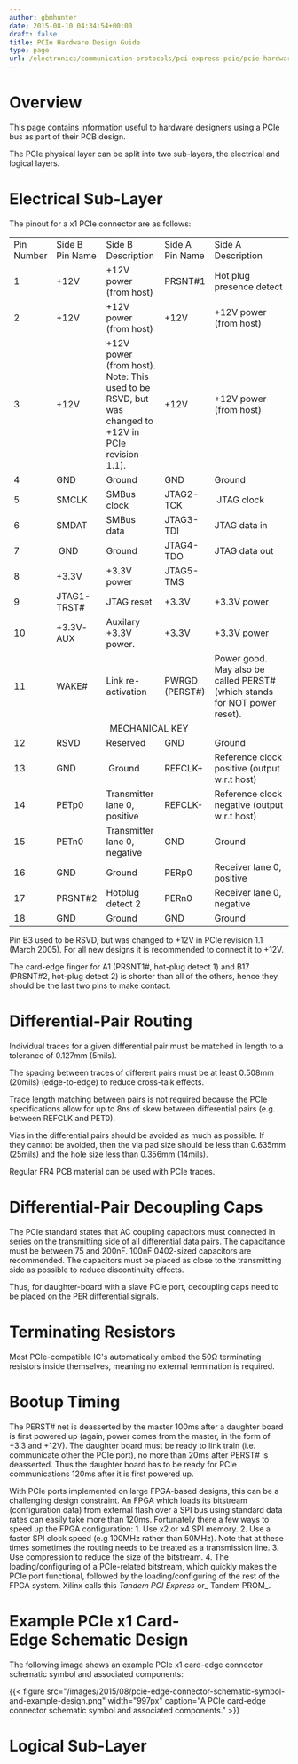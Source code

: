 ```yaml
---
author: gbmhunter
date: 2015-08-10 04:34:54+00:00
draft: false
title: PCIe Hardware Design Guide
type: page
url: /electronics/communication-protocols/pci-express-pcie/pcie-hardware-design-guide
---
```


# Overview

This page contains information useful to hardware designers using a PCIe bus as part of their PCB design.

The PCIe physical layer can be split into two sub-layers, the electrical and logical layers.

# Electrical Sub-Layer

The pinout for a x1 PCIe connector are as follows:

<table ><tbody ><tr >
<td >Pin Number
</td>
<td >Side B Pin Name
</td>
<td >Side B Description
</td>
<td >Side A Pin Name
</td>
<td >Side A Description
</td></tr><tr >
<td >1
</td>
<td >+12V
</td>
<td >+12V power (from host)
</td>
<td >PRSNT#1
</td>
<td >Hot plug presence detect
</td></tr><tr >
<td >2
</td>
<td >+12V
</td>
<td >+12V power (from host)
</td>
<td >+12V
</td>
<td >+12V power (from host)
</td></tr><tr >
<td >3
</td>
<td >+12V
</td>
<td >+12V power (from host). Note: This used to be RSVD, but was changed to +12V in PCIe revision 1.1).
</td>
<td >+12V
</td>
<td >+12V power (from host)
</td></tr><tr >
<td >4
</td>
<td >GND
</td>
<td >Ground
</td>
<td >GND
</td>
<td >Ground
</td></tr><tr >
<td >5
</td>
<td >SMCLK
</td>
<td >SMBus clock
</td>
<td >JTAG2-TCK
</td>
<td > JTAG clock
</td></tr><tr >
<td >6
</td>
<td >SMDAT
</td>
<td >SMBus data
</td>
<td >JTAG3-TDI 
</td>
<td >JTAG data in 
</td></tr><tr >
<td >7
</td>
<td > GND
</td>
<td >Ground 
</td>
<td >JTAG4-TDO 
</td>
<td >JTAG data out
</td></tr><tr >
<td >8
</td>
<td >+3.3V
</td>
<td >+3.3V power 
</td>
<td >JTAG5-TMS 
</td>
<td > 
</td></tr><tr >
<td >9
</td>
<td >JTAG1-TRST#
</td>
<td >JTAG reset 
</td>
<td >+3.3V
</td>
<td >+3.3V power 
</td></tr><tr >
<td >10
</td>
<td >+3.3V-AUX
</td>
<td >Auxilary +3.3V power.
</td>
<td >+3.3V
</td>
<td >+3.3V power
</td></tr><tr >
<td >11
</td>
<td >WAKE#
</td>
<td >Link re-activation
</td>
<td >PWRGD (PERST#)
</td>
<td >Power good. May also be called PERST# (which stands for NOT power reset).
</td></tr><tr >
<td colspan="5" style="text-align: center;" >MECHANICAL KEY
</td></tr><tr >
<td >12
</td>
<td >RSVD
</td>
<td >Reserved 
</td>
<td >GND 
</td>
<td >Ground 
</td></tr><tr >
<td >13
</td>
<td >GND
</td>
<td > Ground
</td>
<td >REFCLK+ 
</td>
<td >Reference clock positive (output w.r.t host)
</td></tr><tr >
<td >14
</td>
<td >PETp0
</td>
<td >Transmitter lane 0, positive
</td>
<td >REFCLK-
</td>
<td >Reference clock negative (output w.r.t host)
</td></tr><tr >
<td >15
</td>
<td >PETn0
</td>
<td >Transmitter lane 0, negative
</td>
<td >GND
</td>
<td >Ground
</td></tr><tr >
<td >16
</td>
<td >GND
</td>
<td >Ground
</td>
<td >PERp0
</td>
<td >Receiver lane 0, positive
</td></tr><tr >
<td >17
</td>
<td >PRSNT#2
</td>
<td >Hotplug detect 2
</td>
<td >PERn0
</td>
<td >Receiver lane 0, negative
</td></tr><tr >
<td >18
</td>
<td >GND
</td>
<td >Ground
</td>
<td >GND
</td>
<td >Ground
</td></tr></tbody></table>

Pin B3 used to be RSVD, but was changed to +12V in PCIe revision 1.1 (March 2005). For all new designs it is recommended to connect it to +12V.

The card-edge finger for A1 (PRSNT1#, hot-plug detect 1) and B17 (PRSNT#2, hot-plug detect 2) is shorter than all of the others, hence they should be the last two pins to make contact.

# Differential-Pair Routing

Individual traces for a given differential pair must be matched in length to a tolerance of 0.127mm (5mils).

The spacing between traces of different pairs must be at least 0.508mm (20mils) (edge-to-edge) to reduce cross-talk effects.

Trace length matching between pairs is not required because the PCIe specifications allow for up to 8ns of skew between differential pairs (e.g. between REFCLK and PET0).

Vias in the differential pairs should be avoided as much as possible. If they cannot be avoided, then the via pad size should be less than 0.635mm (25mils) and the hole size less than 0.356mm (14mils).

Regular FR4 PCB material can be used with PCIe traces.

# Differential-Pair Decoupling Caps

The PCIe standard states that AC coupling capacitors must connected in series on the transmitting side of all differential data pairs. The capacitance must be between 75 and 200nF. 100nF 0402-sized capacitors are recommended. The capacitors must be placed as close to the transmitting side as possible to reduce discontinuity effects.

Thus, for daughter-board with a slave PCIe port, decoupling caps need to be placed on the PER differential signals.

# Terminating Resistors

Most PCIe-compatible IC's automatically embed the 50Ω terminating resistors inside themselves, meaning no external termination is required.

# Bootup Timing

The PERST# net is deasserted by the master 100ms after a daughter board is first powered up (again, power comes from the master, in the form of +3.3 and +12V). The daughter board must be ready to link train (i.e. communicate other the PCIe port), no more than 20ms after PERST# is deasserted. Thus the daughter board has to be ready for PCIe communications 120ms after it is first powered up.

With PCIe ports implemented on large FPGA-based designs, this can be a challenging design constraint. An FPGA which loads its bitstream (configuration data) from external flash over a SPI bus using standard data rates can easily take more than 120ms. Fortunately there a few ways to speed up the FPGA configuration:  1. Use x2 or x4 SPI memory.  2. Use a faster SPI clock speed (e.g 100MHz rather than 50MHz). Note that at these times sometimes the routing needs to be treated as a transmission line.  3. Use compression to reduce the size of the bitstream.  4. The loading/configuring of a PCIe-related bitstream, which quickly makes the PCIe port functional, followed by the loading/configuring of the rest of the FPGA system. Xilinx calls this _Tandem PCI Express_ or_ Tandem PROM_.

# Example PCIe x1 Card-Edge Schematic Design

The following image shows an example PCIe x1 card-edge connector schematic symbol and associated components:

{{< figure src="/images/2015/08/pcie-edge-connector-schematic-symbol-and-example-design.png" width="997px" caption="A PCIe card-edge connector schematic symbol and associated components."  >}}

# Logical Sub-Layer
